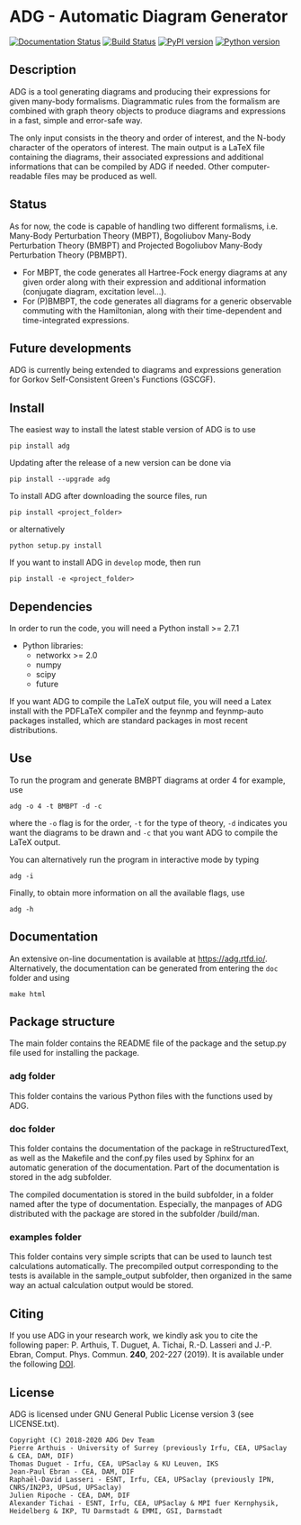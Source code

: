 # ADG - Automatic Diagram Generator

[![Documentation Status](https://readthedocs.org/projects/adg/badge/?version=master)](https://adg.readthedocs.io/en/master/?badge=master)
[![Build Status](https://travis-ci.com/adgproject/adg.svg?branch=master)](https://travis-ci.com/adgproject/adg)
[![PyPI version](https://img.shields.io/pypi/v/adg.svg)](https://pypi.org/project/adg/)
[![Python version](https://img.shields.io/pypi/pyversions/adg)](https://pypi.org/project/adg/)

## Description
ADG is a tool generating diagrams and producing their expressions for given
many-body formalisms. Diagrammatic rules from the formalism are combined with
graph theory objects to produce diagrams and expressions in a fast, simple and
error-safe way.

The only input consists in the theory and order of interest, and the N-body
character of the operators of interest. The main output is a LaTeX file
containing the diagrams, their associated expressions and additional
informations that can be compiled by ADG if needed. Other computer-readable
files may be produced as well.

## Status
As for now, the code is capable of handling two different formalisms, i.e.
Many-Body Perturbation Theory (MBPT), Bogoliubov Many-Body Perturbation
Theory (BMBPT) and Projected Bogoliubov Many-Body Perturbation Theory (PBMBPT).
  - For MBPT, the code generates all Hartree-Fock energy diagrams at any given
    order along with their expression and additional information
    (conjugate diagram, excitation level...).
  - For (P)BMBPT, the code generates all diagrams for a generic observable
    commuting with the Hamiltonian, along with their time-dependent and
    time-integrated expressions.

## Future developments
ADG is currently being extended to diagrams and expressions generation for
Gorkov Self-Consistent Green's Functions (GSCGF).

## Install
The easiest way to install the latest stable version of ADG is to use
```
pip install adg
```
Updating after the release of a new version can be done via
```
pip install --upgrade adg
```

To install ADG after downloading the source files, run
```
pip install <project_folder>
```
or alternatively
```
python setup.py install
```
If you want to install ADG in ```develop``` mode, then run
```
pip install -e <project_folder>
```

## Dependencies
In order to run the code, you will need a Python install >= 2.7.1
  - Python libraries:
  	* networkx >= 2.0
    * numpy
    * scipy
    * future

If you want ADG to compile the LaTeX output file, you will need a Latex install
with the PDFLaTeX compiler and the feynmp and feynmp-auto packages installed,
which are standard packages in most recent distributions.


## Use
To run the program and generate BMBPT diagrams at order 4 for example, use
```
adg -o 4 -t BMBPT -d -c
```
where the ```-o``` flag is for the order, ```-t``` for the type of theory,
```-d``` indicates you want the diagrams to be drawn and ```-c``` that you want
ADG to compile the LaTeX output.

You can alternatively run the program in interactive mode by typing
```
adg -i
```

Finally, to obtain more information on all the available flags, use
```
adg -h
```

## Documentation

An extensive on-line documentation is available at https://adg.rtfd.io/.
Alternatively, the documentation can be generated from entering the ```doc```
folder and using
```
make html
```

## Package structure

The main folder contains the README file of the package and the setup.py file
used for installing the package.

### adg folder

This folder contains the various Python files with the functions used by ADG.

### doc folder

This folder contains the documentation of the package in reStructuredText,
as well as the Makefile and the conf.py files used by Sphinx for an automatic
generation of the documentation. Part of the documentation is stored in the adg
subfolder.

The compiled documentation is stored in the build subfolder, in a folder named
after the type of documentation. Especially, the manpages of ADG distributed
with the package are stored in the subfolder /build/man.

### examples folder

This folder contains very simple scripts that can be used to launch test
calculations automatically. The precompiled output corresponding to the tests is
available in the sample_output subfolder, then organized in the same way an
actual calculation output would be stored.

## Citing
If you use ADG in your research work, we kindly ask you to cite the following
paper: P. Arthuis, T. Duguet, A. Tichai, R.-D. Lasseri and J.-P. Ebran,
Comput. Phys. Commun. **240**, 202-227 (2019). It is available under the
following [DOI](https://doi.org/10.1016/j.cpc.2018.11.023).

## License
ADG is licensed under GNU General Public License version 3 (see LICENSE.txt).
```
Copyright (C) 2018-2020 ADG Dev Team
Pierre Arthuis - University of Surrey (previously Irfu, CEA, UPSaclay & CEA, DAM, DIF)
Thomas Duguet - Irfu, CEA, UPSaclay & KU Leuven, IKS
Jean-Paul Ebran - CEA, DAM, DIF
Raphaël-David Lasseri - ESNT, Irfu, CEA, UPSaclay (previously IPN, CNRS/IN2P3, UPSud, UPSaclay)
Julien Ripoche - CEA, DAM, DIF
Alexander Tichai - ESNT, Irfu, CEA, UPSaclay & MPI fuer Kernphysik, Heidelberg & IKP, TU Darmstadt & EMMI, GSI, Darmstadt
```
